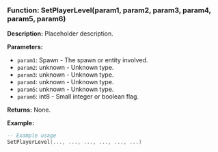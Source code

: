 ### Function: SetPlayerLevel(param1, param2, param3, param4, param5, param6)

**Description:**
Placeholder description.

**Parameters:**
- `param1`: Spawn - The spawn or entity involved.
- `param2`: unknown - Unknown type.
- `param3`: unknown - Unknown type.
- `param4`: unknown - Unknown type.
- `param5`: unknown - Unknown type.
- `param6`: int8 - Small integer or boolean flag.

**Returns:** None.

**Example:**

```lua
-- Example usage
SetPlayerLevel(..., ..., ..., ..., ..., ...)
```
